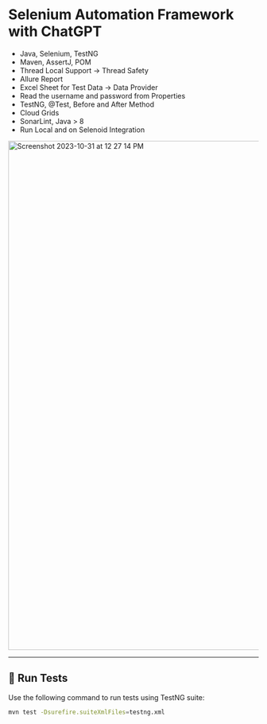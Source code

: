 # Selenium Automation Framework with ChatGPT

- Java, Selenium, TestNG
- Maven, AssertJ, POM
- Thread Local Support → Thread Safety
- Allure Report
- Excel Sheet for Test Data → Data Provider
- Read the username and password from Properties
- TestNG, @Test, Before and After Method
- Cloud Grids
- SonarLint, Java > 8
- Run Local and on Selenoid Integration

<img width="1024" alt="Screenshot 2023-10-31 at 12 27 14 PM" src="https://github.com/PramodDutta/AdvanceSeleniumFrameworkTTA/assets/1409610/02b0ef3b-1165-46cf-8c9d-89e41b17032f">

---

## 🧪 Run Tests

Use the following command to run tests using TestNG suite:

```bash
mvn test -Dsurefire.suiteXmlFiles=testng.xml
